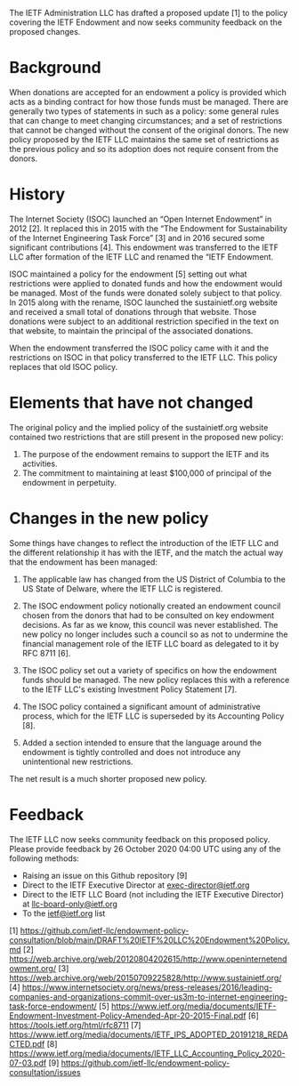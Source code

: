 The IETF Administration LLC has drafted a proposed update [1] to the policy covering the IETF Endowment and now seeks community feedback on the proposed changes.

# Background

When donations are accepted for an endowment a policy is provided which acts as a binding contract for how those funds must be managed.  There are generally two types of statements in such as a policy: some general rules that can change to meet changing circumstances; and a set of restrictions that cannot be changed without the consent of the original donors.  The new policy proposed by the IETF LLC maintains the same set of restrictions as the previous policy and so its adoption does not require consent from the donors.

# History

The Internet Society (ISOC) launched an “Open Internet Endowment” in 2012 [2].  It replaced this in 2015 with the “The Endowment for Sustainability of the Internet Engineering Task Force” [3] and in 2016 secured some significant contributions [4].  This endowment was transferred to the IETF LLC after formation of the IETF LLC and renamed the “IETF Endowment. 

ISOC maintained a policy for the endowment [5] setting out what restrictions were applied to donated funds and how the endowment would be managed.  Most of the funds were donated solely subject to that policy.  In 2015 along with the rename, ISOC launched the sustainietf.org website and received a small total of donations through that website.  Those donations were subject to an additional restriction specified in the text on that website, to maintain the principal of the associated donations. 

When the endowment transferred the ISOC policy came with it and the restrictions on ISOC in that policy transferred to the IETF LLC.  This policy replaces that old ISOC policy. 

# Elements that have not changed

The original policy and the implied policy of the sustainietf.org website contained two restrictions that are still present in the proposed new policy:

1.  The purpose of the endowment remains to support the IETF and its activities.
2.  The commitment to maintaining at least $100,000 of principal of the endowment in perpetuity.

# Changes in the new policy

Some things have changes to reflect the introduction of the IETF LLC and the different relationship it has with the IETF, and the match the actual way that the endowment has been managed:

1.  The applicable law has changed from the US District of Columbia to the US State of Delware, where the IETF LLC is registered.

2.  The ISOC endowment policy notionally created an endowment council chosen from the donors that had to be consulted on key endowment decisions. As far as we know, this council was never established.  The new policy no longer includes such a council so as not to undermine the financial management role of the IETF LLC board as delegated to it by RFC 8711 [6].

3.  The ISOC policy set out a variety of specifics on how the endowment funds should be managed.  The new policy replaces this with a reference to the IETF LLC's existing Investment Policy Statement [7].

4.  The ISOC policy contained a significant amount of  administrative process, which for the IETF LLC is superseded by its Accounting Policy [8].

5.  Added a section intended to ensure that the language around the endowment is tightly controlled and does not introduce any unintentional new restrictions.

The net result is a much shorter proposed new policy.

# Feedback

The IETF LLC now seeks community feedback on this proposed policy.  Please provide feedback by 26 October 2020 04:00 UTC using any of the following methods:

* Raising an issue on this Github repository [9]
* Direct to the IETF Executive Director at exec-director@ietf.org
* Direct to the IETF LLC Board (not including the IETF Executive Director) at llc-board-only@ietf.org
* To the ietf@ietf.org list 

[1] https://github.com/ietf-llc/endowment-policy-consultation/blob/main/DRAFT%20IETF%20LLC%20Endowment%20Policy.md
[2] https://web.archive.org/web/20120804202615/http://www.openinternetendowment.org/ 
[3] https://web.archive.org/web/20150709225828/http://www.sustainietf.org/ 
[4] https://www.internetsociety.org/news/press-releases/2016/leading-companies-and-organizations-commit-over-us3m-to-internet-engineering-task-force-endowment/ 
[5] https://www.ietf.org/media/documents/IETF-Endowment-Investment-Policy-Amended-Apr-20-2015-Final.pdf 
[6] https://tools.ietf.org/html/rfc8711
[7] https://www.ietf.org/media/documents/IETF_IPS_ADOPTED_20191218_REDACTED.pdf
[8] https://www.ietf.org/media/documents/IETF_LLC_Accounting_Policy_2020-07-03.pdf
[9] https://github.com/ietf-llc/endowment-policy-consultation/issues
